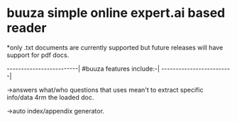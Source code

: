 # buuza simple online expert.ai based reader

*only .txt documents are currently supported but future releases
will have support for pdf docs.

-------------------------|
#buuza features include:-|
-------------------------|

->answers what/who questions that uses mean't to extract
specific info/data 4rm the loaded doc.

->auto index/appendix generator.
